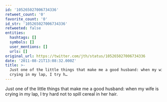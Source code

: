 ```yaml
---
id: '105265027006734336'
retweet_count: '0'
favorite_count: '0'
id_str: '105265027006734336'
retweeted: false
entities:
  hashtags: []
  symbols: []
  user_mentions: []
  urls: []
original_url: https://twitter.com/jth/status/105265027006734336
date: '2011-08-21T13:08:32.000Z'
title: >-
  Just one of the little things that make me a good husband: when my wife is
  crying in my lap, I try h…
---
```


Just one of the little things that make me a good husband: when my wife is crying in my lap, I try hard not to spill cereal in her hair.